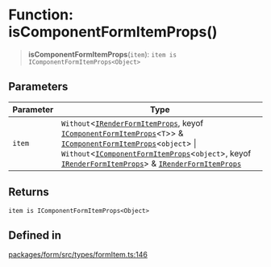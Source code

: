 # Function: isComponentFormItemProps()

> **isComponentFormItemProps**(`item`): `item is IComponentFormItemProps<Object>`

## Parameters

| Parameter | Type |
| ------ | ------ |
| `item` | `Without`\<[`IRenderFormItemProps`](../interfaces/IRenderFormItemProps.md), keyof [`IComponentFormItemProps`](../interfaces/IComponentFormItemProps.md)\<`T`\>\> & [`IComponentFormItemProps`](../interfaces/IComponentFormItemProps.md)\<`object`\> \| `Without`\<[`IComponentFormItemProps`](../interfaces/IComponentFormItemProps.md)\<`object`\>, keyof [`IRenderFormItemProps`](../interfaces/IRenderFormItemProps.md)\> & [`IRenderFormItemProps`](../interfaces/IRenderFormItemProps.md) |

## Returns

`item is IComponentFormItemProps<Object>`

## Defined in

[packages/form/src/types/formItem.ts:146](https://github.com/XiaoPiHong/xph-crud/blob/4f1a30dcf95acc1b0b790144a16f551c2adfa643/packages/form/src/types/formItem.ts#L146)
